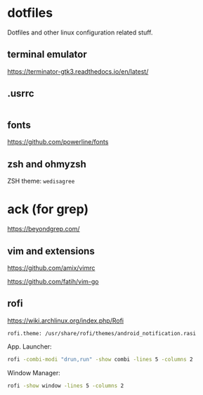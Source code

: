 # dotfiles

Dotfiles and other linux configuration related stuff.

## terminal emulator

https://terminator-gtk3.readthedocs.io/en/latest/

## .usrrc

```sh

```
## fonts

https://github.com/powerline/fonts

## zsh and ohmyzsh

ZSH theme: `wedisagree`

# ack (for grep)

https://beyondgrep.com/

## vim and extensions

https://github.com/amix/vimrc

https://github.com/fatih/vim-go

## rofi

https://wiki.archlinux.org/index.php/Rofi

```
rofi.theme: /usr/share/rofi/themes/android_notification.rasi
```

App. Launcher:

```sh
rofi -combi-modi "drun,run" -show combi -lines 5 -columns 2
```

Window Manager:

```sh
rofi -show window -lines 5 -columns 2
```
